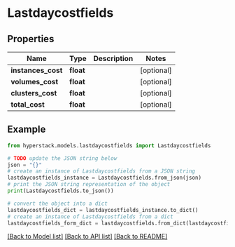 # Lastdaycostfields


## Properties

Name | Type | Description | Notes
------------ | ------------- | ------------- | -------------
**instances_cost** | **float** |  | [optional] 
**volumes_cost** | **float** |  | [optional] 
**clusters_cost** | **float** |  | [optional] 
**total_cost** | **float** |  | [optional] 

## Example

```python
from hyperstack.models.lastdaycostfields import Lastdaycostfields

# TODO update the JSON string below
json = "{}"
# create an instance of Lastdaycostfields from a JSON string
lastdaycostfields_instance = Lastdaycostfields.from_json(json)
# print the JSON string representation of the object
print(Lastdaycostfields.to_json())

# convert the object into a dict
lastdaycostfields_dict = lastdaycostfields_instance.to_dict()
# create an instance of Lastdaycostfields from a dict
lastdaycostfields_form_dict = lastdaycostfields.from_dict(lastdaycostfields_dict)
```
[[Back to Model list]](../README.md#documentation-for-models) [[Back to API list]](../README.md#documentation-for-api-endpoints) [[Back to README]](../README.md)


